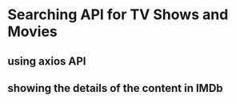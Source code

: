 # Searching API for TV Shows and Movies

## using axios API

## showing the details of the content in IMDb
